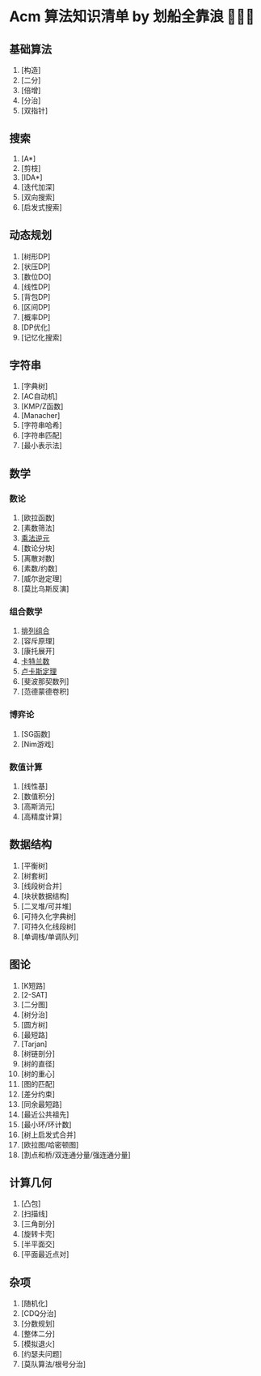 # Acm 算法知识清单 by 划船全靠浪 💭💡🎈

## 基础算法
1. [构造]
2. [二分]
3. [倍增]
4. [分治]
5. [双指针]

## 搜索
1. [A*]
2. [剪枝]
3. [IDA*]
4. [迭代加深]
5. [双向搜索]
6. [启发式搜索]

## 动态规划
1. [树形DP]
2. [状压DP]
3. [数位DO]
4. [线性DP]
5. [背包DP]
6. [区间DP]
7. [概率DP]
8. [DP优化]
9. [记忆化搜索]

## 字符串
1. [字典树]
2. [AC自动机]
3. [KMP/Z函数]
4. [Manacher]
5. [字符串哈希]
6. [字符串匹配]
7. [最小表示法]

## 数学

### 数论
1. [欧拉函数]
2. [素数筛法]
3. [乘法逆元](./inverse.md)
4. [数论分块]
5. [离散对数]
6. [素数/约数]
7. [威尔逊定理]
8. [莫比乌斯反演]

### 组合数学
1. [排列组合](./combination.md)
2. [容斥原理]
3. [康托展开]
4. [卡特兰数](./catalan.md)
5. [卢卡斯定理](./lucas.md)
6. [斐波那契数列]
7. [范德蒙德卷积]

### 博弈论
1. [SG函数]
2. [Nim游戏]

### 数值计算
1. [线性基]
2. [数值积分]
3. [高斯消元]
4. [高精度计算]

## 数据结构
1. [平衡树]
2. [树套树]
3. [线段树合并]
4. [块状数据结构]
5. [二叉堆/可并堆]
6. [可持久化字典树]
7. [可持久化线段树]
8. [单调栈/单调队列]

## 图论
1.  [K短路]
2.  [2-SAT]
3.  [二分图]
4.  [树分治]
5.  [圆方树]
6.  [最短路]
7.  [Tarjan]
8.  [树链剖分]
9.  [树的直径]
10. [树的重心]
11. [图的匹配]
12. [差分约束]
13. [同余最短路]
14. [最近公共祖先]
15. [最小环/环计数]
16. [树上启发式合并]
17. [欧拉图/哈密顿图]
18. [割点和桥/双连通分量/强连通分量]

## 计算几何
1. [凸包]
2. [扫描线]
3. [三角剖分]
4. [旋转卡壳]
5. [半平面交]
6. [平面最近点对]

## 杂项
1. [随机化]
2. [CDQ分治]
3. [分数规划]
4. [整体二分]
5. [模拟退火]
6. [约瑟夫问题]
7. [莫队算法/根号分治]

